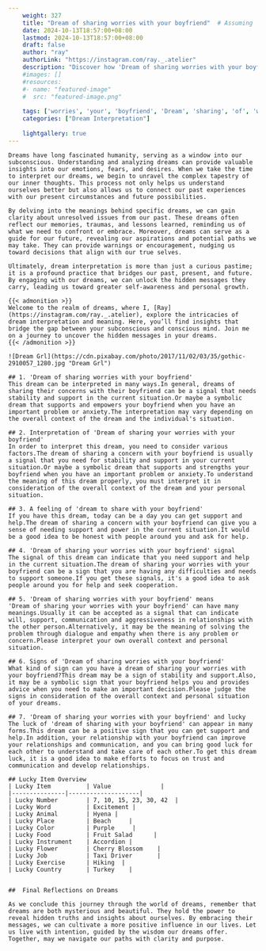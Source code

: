 ```yaml
---
    weight: 327
    title: "Dream of sharing worries with your boyfriend"  # Assuming 'title' column exists
    date: 2024-10-13T18:57:00+08:00
    lastmod: 2024-10-13T18:57:00+08:00
    draft: false
    author: "ray"
    authorLink: "https://instagram.com/ray._.atelier"
    description: "Discover how 'Dream of sharing worries with your boyfriend' can interpret your future and uncover its significant meanings in your life."
    #images: []
    #resources:
    #- name: "featured-image"
    #  src: "featured-image.png"
    
    tags: ['worries', 'your', 'boyfriend', 'Dream', 'sharing', 'of', 'with']
    categories: ["Dream Interpretation"]
    
    lightgallery: true
---
```

    
    Dreams have long fascinated humanity, serving as a window into our subconscious. Understanding and analyzing dreams can provide valuable insights into our emotions, fears, and desires. When we take the time to interpret our dreams, we begin to unravel the complex tapestry of our inner thoughts. This process not only helps us understand ourselves better but also allows us to connect our past experiences with our present circumstances and future possibilities.
    
    By delving into the meanings behind specific dreams, we can gain clarity about unresolved issues from our past. These dreams often reflect our memories, traumas, and lessons learned, reminding us of what we need to confront or embrace. Moreover, dreams can serve as a guide for our future, revealing our aspirations and potential paths we may take. They can provide warnings or encouragement, nudging us toward decisions that align with our true selves.
    
    Ultimately, dream interpretation is more than just a curious pastime; it is a profound practice that bridges our past, present, and future. By engaging with our dreams, we can unlock the hidden messages they carry, leading us toward greater self-awareness and personal growth.
    
    {{< admonition >}}
    Welcome to the realm of dreams, where I, [Ray](https://instagram.com/ray._.atelier), explore the intricacies of dream interpretation and meaning. Here, you’ll find insights that bridge the gap between your subconscious and conscious mind. Join me on a journey to uncover the hidden messages in your dreams.
    {{< /admonition >}}
    
    ![Dream Grl](https://cdn.pixabay.com/photo/2017/11/02/03/35/gothic-2910057_1280.jpg "Dream Grl")
    
    ## 1. 'Dream of sharing worries with your boyfriend'
    This dream can be interpreted in many ways.In general, dreams of sharing their concerns with their boyfriend can be a signal that needs stability and support in the current situation.Or maybe a symbolic dream that supports and empowers your boyfriend when you have an important problem or anxiety.The interpretation may vary depending on the overall context of the dream and the individual's situation.
    
    ## 2. Interpretation of 'Dream of sharing your worries with your boyfriend'
    In order to interpret this dream, you need to consider various factors.The dream of sharing a concern with your boyfriend is usually a signal that you need for stability and support in your current situation.Or maybe a symbolic dream that supports and strengths your boyfriend when you have an important problem or anxiety.To understand the meaning of this dream properly, you must interpret it in consideration of the overall context of the dream and your personal situation.
    
    ## 3. A feeling of 'dream to share with your boyfriend'
    If you have this dream, today can be a day you can get support and help.The dream of sharing a concern with your boyfriend can give you a sense of needing support and power in the current situation.It would be a good idea to be honest with people around you and ask for help.
    
    ## 4. 'Dream of sharing your worries with your boyfriend' signal
    The signal of this dream can indicate that you need support and help in the current situation.The dream of sharing your worries with your boyfriend can be a sign that you are having any difficulties and needs to support someone.If you get these signals, it's a good idea to ask people around you for help and seek cooperation.
    
    ## 5. 'Dream of sharing worries with your boyfriend' means
    'Dream of sharing your worries with your boyfriend' can have many meanings.Usually it can be accepted as a signal that can indicate will, support, communication and aggressiveness in relationships with the other person.Alternatively, it may be the meaning of solving the problem through dialogue and empathy when there is any problem or concern.Please interpret your own overall context and personal situation.
    
    ## 6. Signs of 'Dream of sharing worries with your boyfriend'
    What kind of sign can you have a dream of sharing your worries with your boyfriend?This dream may be a sign of stability and support.Also, it may be a symbolic sign that your boyfriend helps you and provides advice when you need to make an important decision.Please judge the signs in consideration of the overall context and personal situation of your dreams.
    
    ## 7. 'Dream of sharing your worries with your boyfriend' and lucky
    The luck of 'dream of sharing with your boyfriend' can appear in many forms.This dream can be a positive sign that you can get support and help.In addition, your relationship with your boyfriend can improve your relationships and communication, and you can bring good luck for each other to understand and take care of each other.To get this dream luck, it is a good idea to make efforts to focus on trust and communication and develop relationships.
    
    ## Lucky Item Overview
    | Lucky Item          | Value              |
    |---------------|--------------------|
    | Lucky Number        | 7, 10, 15, 23, 30, 42  |
    | Lucky Word          | Excitement |
    | Lucky Animal        | Hyena |
    | Lucky Place         | Beach     |
    | Lucky Color         | Purple     |
    | Lucky Food          | Fruit Salad      |
    | Lucky Instrument    | Accordion |
    | Lucky Flower        | Cherry Blossom    |
    | Lucky Job           | Taxi Driver       |
    | Lucky Exercise      | Hiking  |
    | Lucky Country       | Turkey    |
    
    
    ##  Final Reflections on Dreams
    
    As we conclude this journey through the world of dreams, remember that dreams are both mysterious and beautiful. They hold the power to reveal hidden truths and insights about ourselves. By embracing their messages, we can cultivate a more positive influence in our lives. Let us live with intention, guided by the wisdom our dreams offer. Together, may we navigate our paths with clarity and purpose.
    